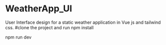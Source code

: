# WeatherApp_UI
User Interface design for a static weather application in Vue js and tailwind css.
#clone the project and run
npm install


npm run dev
